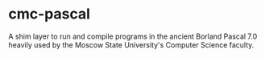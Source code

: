 # cmc-pascal
A shim layer to run and compile programs in the ancient Borland Pascal 7.0 heavily used by the Moscow State University's Computer Science faculty.
